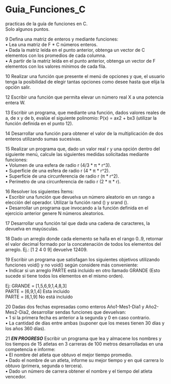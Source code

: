 # Guia_Funciones_C
practicas de la guía de funciones en C.
</br>
Solo algunos puntos.
</br>

9 Defina una matriz de enteros y mediante funciones:</br>
• Lea una matriz de F * C números enteros.</br>
• Dada la matriz leída en el punto anterior, obtenga un vector de C elementos con los promedios de cada columna.</br>
• A partir de la matriz leída en el punto anterior, obtenga un vector de F elementos con los valores mínimos de cada fila.</br>

10 Realizar una función que presente el menú de opciones y que, el usuario tenga la posibilidad de elegir tantas opciones como desee hasta que elija la opción salir.</br>

12 Escribir una función que permita elevar un número real X a una potencia entera W.</br>

13 Escribir un programa, que mediante una función, dados valores reales de a, de x y de b, evalúe el siguiente polinomio: P(x) = ax2 + bx3 (utilizar la función definida en el punto 12).</br>

14 Desarrollar una función para obtener el valor de la multiplicación de dos enteros utilizando sumas sucesivas.</br>

15 Realizar un programa que, dado un valor real r y una opción dentro del siguiente menú, calcule las siguientes medidas solicitadas mediante funciones:</br>
• Volumen de una esfera de radio r (4/3 * π * r^3).</br>
• Superficie de una esfera de radio r (4 * π * r^2).</br>
• Superficie de una circunferencia de radio r (π * r^2).</br>
• Perímetro de una circunferencia de radio r (2 * π * r).</br>

16 Resolver los siguientes Ítems:</br>
• Escribir una función que devuelva un número aleatorio en un rango a elección del operador. Utilizar la función rand () y srand ().</br>
• Desarrollar un programa que invocando a la función definida en el ejercicio anterior genere N números aleatorios.</br>

17 Desarrollar una función tal que dada una cadena de caracteres, la devuelva en mayúsculas.</br>

18 Dado un arreglo donde cada elemento se halla en el rango 0..9, retornar el valor decimal formado por la concatenación de todos los elementos del arreglo. Ej.: [1 2 4 0 9] devuelve 12409.</br>

19 Escribir un programa que satisfagan los siguientes objetivos utilizando funciones void() y no void() según considere más conveniente:</br>
• Indicar si un arreglo PARTE está incluido en otro llamado GRANDE (Esto sucede si tiene todos los elementos en el mismo orden).</br>

Ej: GRANDE = [1,5,6,9,1,4,8,3]</br>
PARTE = [6,9,1,4] Esta incluido</br>
PARTE = [6,1,9] No está incluido</br>

20 Dadas dos fechas expresadas como enteros Año1-Mes1-Dia1 y Año2-Mes2-Dia2, desarrollar sendas funciones que devuelvan:</br>
• 1 si la primera fecha es anterior a la segunda y 0 en caso contrario.</br>
• La cantidad de días entre ambas (suponer que los meses tienen 30 días y los años 360 días).</br>

21 ***EN PROGRESO*** Escribir un programa que lea y almacene los nombres y los tiempos de 15 atletas en 3 carreras de 100 metros desarrolladas en una competencia e informe:</br>
• El nombre del atleta que obtuvo el mejor tiempo promedio.</br>
• Dado el nombre de un atleta, informe su mejor tiempo y en qué carrera lo obtuvo (primera, segunda o tercera).</br>
• Dado un número de carrera obtener el nombre y el tiempo del atleta vencedor.</br>
